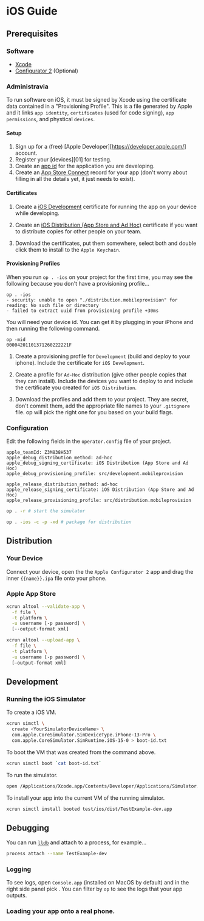 # iOS Guide

## Prerequisites

### Software

- [Xcode](https://developer.apple.com/xcode/resources/)
- [Configurator 2](https://apps.apple.com/us/app/apple-configurator-2/id1037126344?mt=12) (Optional)

### Administravia

To run software on iOS, it must be signed by Xcode using the certificate data
contained in a "Provisioning Profile". This is a file generated by Apple and it
links `app identity`, `certificates` (used for code signing), `app permissions`,
and phystical `devices`.

#### Setup

1. Sign up for a (free) [Apple Developer][https://developer.apple.com/] account.
2. Register your [devices][01] for testing.
3. Create an [app id][A2] for the application you are developing.
4. Create an [App Store Connect][A3] record for your app (don't worry about
filling in all the details yet, it just needs to exist).

#### Certificates

1. Create a [iOS Development][A4] certificate for running the app on your
device while developing.

2. Create an [iOS Distribution (App Store and Ad Hoc)][A4] certificate if you
want to distribute copies for other people on your team.

3. Download the certificates, put them somewhere, select both and double click
them to install to the `Apple Keychain`.

#### Provisioning Profiles

When you run `op . -ios` on your project for the first time, you may see the
following because you don't have a provisioning profile...

```
op . -ios
- security: unable to open "./distribution.mobileprovision" for reading: No such file or directory
- failed to extract uuid from provisioning profile +30ms
```

You will need your device id. You can get it by plugging in your iPhone and then
running the following command.

```
op -mid
00004201101371260222221F
```

1. Create a provisioning profile for `Development` (build and deploy to your
iphone). Include the certificate for `iOS Development`.

2. Create a profile for `Ad-Hoc` distribution (give other people copies that
they can install). Include the devices you want to deploy to and include the
certificate you created for `iOS Distribution`.

3. Download the profiles and add them to your project. They are
secret, don't commit them, add the appropriate file names to your `.gitignore`
file. op will pick the right one for you based on your build flags.

### Configuration

Edit the following fields in the `operator.config` file of your project.

```settings
apple_teamId: Z3M838H537
apple_debug_distribution_method: ad-hoc
apple_debug_signing_certificate: iOS Distribution (App Store and Ad Hoc)
apple_debug_provisioning_profile: src/development.mobileprovision

apple_release_distribution_method: ad-hoc
apple_release_signing_certificate: iOS Distribution (App Store and Ad Hoc)
apple_release_provisioning_profile: src/distribution.mobileprovision
```

```bash
op . -r # start the simulator
```

```bash
op . -ios -c -p -xd # package for distribution
```

## Distribution

### Your Device

Connect your device, open the the `Apple Configurator 2` app and drag
the inner `{{name}}.ipa` file onto your phone.


### Apple App Store

```bash
xcrun altool --validate-app \
  -f file \
  -t platform \
  -u username [-p password] \
  [--output-format xml]
```

```bash
xcrun altool --upload-app \
  -f file \
  -t platform \
  -u username [-p password] \
  [—output-format xml]
```

## Development

### Running the iOS Simulator
To create a iOS VM.

```bash
xcrun simctl \
  create <YourSimulatorDeviceName> \
  com.apple.CoreSimulator.SimDeviceType.iPhone-13-Pro \
  com.apple.CoreSimulator.SimRuntime.iOS-15-0 > boot-id.txt
```

To boot the VM that was created from the command above.

```bash
xcrun simctl boot `cat boot-id.txt`
```

To run the simulator.

```bash
open /Applications/Xcode.app/Contents/Developer/Applications/Simulator.app/
```

To install your app into the current VM of the running simulator.

```bash
xcrun simctl install booted test/ios/dist/TestExample-dev.app
```

## Debugging

You can run [`lldb`][1] and attach to a process, for example...

```bash
process attach --name TestExample-dev
```

### Logging

To see logs, open `Console.app` (installed on MacOS by default) and in the
right side panel pick <YourSimulatorDeviceName>. You can filter by `op`
to see the logs that your app outputs.

###  Loading your app onto a real phone.

[A0]:https://developer.apple.com
[A1]:https://developer.apple.com/account/resources/devices/add
[A2]:https://developer.apple.com/account/resources/identifiers
[A3]:https://appstoreconnect.apple.com/apps
[A4]:https://developer.apple.com/account/resources/profiles/add
[A5]:https://developer.apple.com/account/resources/certificates/add
[1]:https://developer.apple.com/library/archive/documentation/IDEs/Conceptual/gdb_to_lldb_transition_guide/document/lldb-terminal-workflow-tutorial.html
